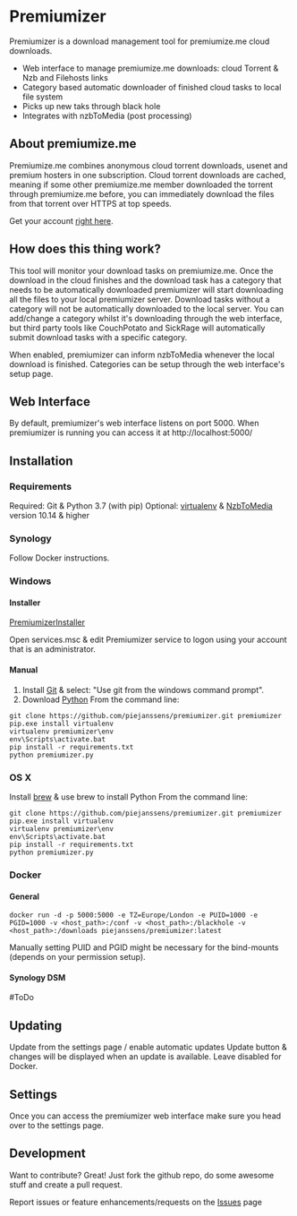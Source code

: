 # Premiumizer

Premiumizer is a download management tool for premiumize.me cloud downloads.

  - Web interface to manage premiumize.me downloads: cloud Torrent & Nzb and Filehosts links
  - Category based automatic downloader of finished cloud tasks to local file system
  - Picks up new taks through black hole
  - Integrates with nzbToMedia (post processing)

## About premiumize.me
Premiumize.me combines anonymous cloud torrent downloads, usenet and premium hosters in one subscription. Cloud torrent downloads are cached, meaning if some other premiumize.me member downloaded the torrent through premiumize.me before, you can immediately download the files from that torrent over HTTPS at top speeds.

Get your account [right here](https://www.premiumize.me/ref/198754075).

## How does this thing work?
This tool will monitor your download tasks on premiumize.me.
Once the download in the cloud finishes and the download task has a category that needs to be automatically downloaded premiumizer will start downloading all the files to your local premiumizer server. Download tasks without a category will not be automatically downloaded to the local server. 
You can add/change a category whilst it's downloading through the web interface, but third party tools like CouchPotato and SickRage will automatically submit download tasks with a specific category. 

When enabled, premiumizer can inform nzbToMedia whenever the local download is finished.
Categories can be setup through the web interface's setup page.

## Web Interface
By default, premiumizer's web interface listens on port 5000.
When premiumizer is running you can access it at http://localhost:5000/ 

## Installation

### Requirements
Required: Git & Python 3.7 (with pip)
Optional: [virtualenv](https://pypi.python.org/pypi/virtualenv) & [NzbToMedia](https://github.com/clinton-hall/nzbToMedia) version 10.14 & higher

### Synology
Follow Docker instructions.

### Windows
#### Installer
[PremiumizerInstaller](https://github.com/neox387/PremiumizerInstaller/releases)

Open services.msc & edit Premiumizer service to logon using your account that is an administrator.

#### Manual

1. Install [Git](https://git-scm.com/download/win) & select: "Use git from the windows command prompt".
2. Download [Python](https://www.python.org/downloads/)
From the command line:
```
git clone https://github.com/piejanssens/premiumizer.git premiumizer
pip.exe install virtualenv
virtualenv premiumizer\env
env\Scripts\activate.bat
pip install -r requirements.txt
python premiumizer.py
```

### OS X

Install [brew](http://brew.sh/) & use brew to install Python
From the command line:
```
git clone https://github.com/piejanssens/premiumizer.git premiumizer
pip.exe install virtualenv
virtualenv premiumizer\env
env\Scripts\activate.bat
pip install -r requirements.txt
python premiumizer.py
```

### Docker

#### General
```
docker run -d -p 5000:5000 -e TZ=Europe/London -e PUID=1000 -e PGID=1000 -v <host_path>:/conf -v <host_path>:/blackhole -v <host_path>:/downloads piejanssens/premiumizer:latest
```

Manually setting PUID and PGID might be necessary for the bind-mounts (depends on your permission setup).

#### Synology DSM
\#ToDo

## Updating
Update from the settings page / enable automatic updates
Update button & changes will be displayed when an update is available.
Leave disabled for Docker.

## Settings
Once you can access the premiumizer web interface make sure you head over to the settings page.

## Development
Want to contribute? Great!
Just fork the github repo, do some awesome stuff and create a pull request.

Report issues or feature enhancements/requests on the [Issues](https://github.com/piejanssens/premiumizer/issues) page
